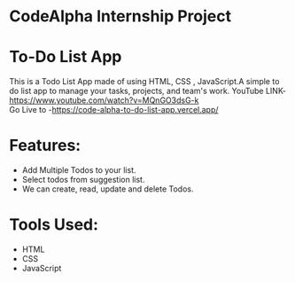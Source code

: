 # CodeAlpha Internship Project

# To-Do List App
  This is a Todo List App made of using HTML, CSS , JavaScript.A simple to do list app to manage your tasks, projects, and team's work.
  YouTube LINK-https://www.youtube.com/watch?v=MQnGO3dsG-k
  <br>
  Go Live to -https://code-alpha-to-do-list-app.vercel.app/
  
  # Features:
  - Add Multiple Todos to your list.
  - Select todos from suggestion list.
  - We can create, read, update and delete Todos.


# Tools Used:
  - HTML
  - CSS
  - JavaScript
  
